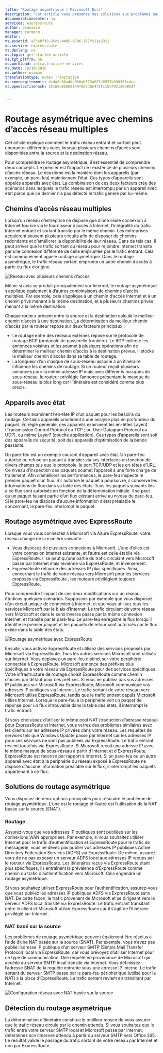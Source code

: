 ```yaml
---
title: "Routage asymétrique | Microsoft Docs"
description: "Cet article vous présente des solutions aux problèmes auxquels les clients peuvent être confrontés du fait d’un routage asymétrique dans un réseau lorsqu’il existe plusieurs connexions vers une même destination."
documentationcenter: na
services: expressroute
author: osamazia
manager: carmonm
editor: 
ms.assetid: a754bff9-95c9-44b5-9796-377fc21e8322
ms.service: expressroute
ms.devlang: na
ms.topic: get-started-article
ms.tgt_pltfrm: na
ms.workload: infrastructure-services
ms.date: 10/10/2016
ms.author: osamam
translationtype: Human Translation
ms.sourcegitcommit: dcda8b30adde930ab373a087d6955b900365c4cc
ms.openlocfilehash: 10166e6b8b9144f0a5dde4f2fc10b492120e85d7


---
```

# <a name="asymmetric-routing-with-multiple-network-paths"></a>Routage asymétrique avec chemins d’accès réseau multiples
Cet article explique comment le trafic réseau entrant et sortant peut emprunter différentes voies lorsque plusieurs chemins d’accès sont disponibles entre la source et la destination réseau.

Pour comprendre le routage asymétrique, il est essentiel de comprendre deux concepts. Le premier est l’impact de l’existence de plusieurs chemins d’accès réseau. Le deuxième est la manière dont les appareils (par exemple, un pare-feu) maintiennent l’état. Ces types d’appareils sont appelés appareils avec état. La combinaison de ces deux facteurs crée des scénarios dans lesquels le trafic réseau est interrompu par un appareil avec état parce que ce dernier n’a pas détecté le trafic généré par lui-même.

## <a name="multiple-network-paths"></a>Chemins d’accès réseau multiples
Lorsqu’un réseau d’entreprise ne dispose que d’une seule connexion à Internet fournie via le fournisseur d’accès à Internet, l’intégralité du trafic Internet entrant et sortant transite par le même chemin. Les entreprises acquièrent souvent plusieurs circuits afin de disposer de chemins redondants et d’améliorer la disponibilité de leur réseau. Dans de tels cas, il peut arriver que le trafic sortant du réseau pour rejoindre Internet transite par une connexion différente de celle empruntée par le trafic entrant. Cela est communément appelé routage asymétrique. Dans le routage asymétrique, le trafic réseau sortant emprunte un autre chemin d’accès à partir du flux d’origine.

![Réseau avec plusieurs chemins d’accès](./media/expressroute-asymmetric-routing/AsymmetricRouting3.png)

Même si cela se produit principalement sur Internet, le routage asymétrique s’applique également à d’autres combinaisons de chemins d’accès multiples. Par exemple, cela s’applique à un chemin d’accès Internet et à un chemin privé menant à la même destination, et à plusieurs chemins privés menant à la même destination.

Chaque routeur présent entre la source et la destination calcule le meilleur chemin d’accès à une destination. La détermination du meilleur chemin d’accès par le routeur repose sur deux facteurs principaux :

* Le routage entre des réseaux externes repose sur le protocole de routage BGP (protocole de passerelle frontière). Le BGP collecte les annonces voisines et les soumet à plusieurs opérations afin de déterminer le meilleur chemin d’accès à la destination prévue. Il stocke le meilleur chemin d’accès dans sa table de routage.
* La longueur d’un masque de sous-réseau associé à un itinéraire influence les chemins de routage. Si un routeur reçoit plusieurs annonces pour la même adresse IP mais avec différents masques de sous-réseau, le routeur privilégie l’annonce présentant le masque de sous-réseau le plus long car l’itinéraire est considéré comme plus précis.

## <a name="stateful-devices"></a>Appareils avec état
Les routeurs examinent l’en-tête IP d’un paquet pour les besoins du routage. Certains appareils procèdent à une analyse plus en profondeur du paquet. En règle générale, ces appareils examinent les en-têtes Layer4 (Transmission Control Protocol ou TCP ; ou User Datagram Protocol ou UDP), ou même Layer7 (couche application). Ces types d’appareils sont soit des appareils de sécurité, soit des appareils d’optimisation de la bande passante. 

Un pare-feu est un exemple courant d’appareil avec état. Un pare-feu autorise ou refuse un paquet à transiter via ses interfaces en fonction de divers champs tels que le protocole, le port TCP/UDP et les en-têtes d’URL. Ce niveau d’inspection des paquets soumet l’appareil à une forte charge de traitement. Afin d’améliorer les performances, le pare-feu inspecte le premier paquet d’un flux. S’il autorise le paquet à poursuivre, il conserve les informations de flux dans sa table des états. Tous les paquets suivants liés à ce flux sont autorisés en fonction de la détermination initiale. Il se peut qu’un paquet faisant partie d’un flux existant arrive au niveau du pare-feu. Si le pare-feu ne dispose d’aucune information d’état préalable le concernant, le pare-feu interrompt le paquet.

## <a name="asymmetric-routing-with-expressroute"></a>Routage asymétrique avec ExpressRoute
Lorsque vous vous connectez à Microsoft via Azure ExpressRoute, votre réseau change de la manière suivante :

* Vous disposez de plusieurs connexions à Microsoft. L’une d’elles est votre connexion Internet existante, et l’autre est celle établie via ExpressRoute. Il se peut qu’une partie du trafic circulant vers Microsoft passe par Internet mais revienne via ExpressRoute, et inversement.
* ExpressRoute retourne des adresses IP plus spécifiques. Ainsi, concernant le trafic de votre réseau vers Microsoft pour les services proposés via ExpressRoute , les routeurs privilégient toujours ExpressRoute.

Pour comprendre l’impact de ces deux modifications sur un réseau, étudions quelques scénarios. Supposons par exemple que vous disposez d’un circuit unique de connexion à Internet, et que vous utilisez tous les services Microsoft par le biais d’Internet. Le trafic circulant de votre réseau vers Microsoft et dans le sens inverse passe par la même connexion Internet, et transite par le pare-feu. Le pare-feu enregistre le flux lorsqu’il identifie le premier paquet et les paquets de retour sont autorisés car le flux existe dans la table des états.

![Routage asymétrique avec ExpressRoute](./media/expressroute-asymmetric-routing/AsymmetricRouting1.png)

Ensuite, vous activez ExpressRoute et utilisez des services proposés par Microsoft via ExpressRoute. Tous les autres services Microsoft sont utilisés sur Internet. Vous déployez un pare-feu distinct sur votre périphérie connectée à ExpressRoute. Microsoft annonce des préfixes plus spécifiques à votre réseau via ExpressRoute pour des services spécifiques. Votre infrastructure de routage choisit ExpressRoute comme chemin d’accès par défaut pour ces préfixes. Si vous ne publiez pas vos adresses IP publiques sur Microsoft via ExpressRoute, Microsoft communique vos adresses IP publiques via Internet. Le trafic sortant de votre réseau vers Microsoft utilise ExpressRoute, tandis que le trafic entrant depuis Microsoft utilise Internet. Lorsque le pare-feu à la périphérie voit un paquet de réponse pour un flux introuvable dans la table des états, il interrompt le trafic entrant.

Si vous choisissez d’utiliser le même pool NAT (traduction d’adresse réseau) pour ExpressRoute et Internet, vous verrez des problèmes similaires avec les clients sur les adresses IP privées dans votre réseau. Les requêtes de services tels que Windows Update passe par Internet car les adresses IP pour ces services ne sont pas publiées via ExpressRoute. Le trafic entrant revient toutefois via ExpressRoute. Si Microsoft reçoit une adresse IP avec le même masque de sous-réseau à partir d’Internet et d’ExpressRoute, ExpressRoute est favorisé par rapport à Internet. Si un pare-feu ou un autre appareil avec état à la périphérie du réseau exposé à ExpressRoute ne dispose d’aucune information préalable sur le flux, il interrompt les paquets appartenant à ce flux.

## <a name="asymmetric-routing-solutions"></a>Solutions de routage asymétrique
Vous disposez de deux options principales pour résoudre le problème de routage asymétrique. L’une est le routage et l’autre est l’utilisation de la NAT basée sur la source (SNAT).

### <a name="routing"></a>Routage
Assurez-vous que vos adresses IP publiques sont publiées sur les connexions WAN appropriées. Par exemple, si vous souhaitez utiliser Internet pour le trafic d’authentification et ExpressRoute pour le trafic de messagerie, vous ne devez pas publier vos adresses IP publiques Active Directory Federation Services (ADFS) via ExpressRoute. De même, assurez-vous de ne pas exposer un serveur ADFS local aux adresses IP reçues par le routeur via ExpressRoute. Les itinéraires reçus via ExpressRoute étant plus spécifiques, ils entraînent la prévalence d’ExpressRoute comme chemin du trafic d’authentification vers Microsoft. Cela engendre un routage asymétrique.

Si vous souhaitez utiliser ExpressRoute pour l’authentification, assurez-vous que vous publiez les adresses IP publiques ADFS via ExpressRoute sans NAT. De cette façon, le trafic provenant de Microsoft et se dirigeant vers le serveur ADFS local transite via ExpressRoute. Le trafic entrant transitant entre le client et Microsoft utilise ExpressRoute car il s’agit de l’itinéraire privilégié sur Internet.

### <a name="source-based-nat"></a>NAT basé sur la source
Les problèmes de routage asymétrique peuvent également être résolus à l’aide d’une NAT basée sur la source (SNAT). Par exemple, vous n’avez pas publié l’adresse IP publique d’un serveur SMTP (Simple Mail Transfer Protocol) local via ExpressRoute, car vous prévoyez d’utiliser Internet pour ce type de communication. Une requête en provenance de Microsoft qui accède au serveur SMTP local transite via Internet. Vous définissez l’adresse SNAT de la requête entrante sous une adresse IP interne. Le trafic sortant du serveur SMTP passe par le pare-feu périphérique (utilisé pour la NAT) à la place d’ExpressRoute. Le trafic sortant revient en transitant par Internet.

![Configuration réseau avec NAT basée sur la source](./media/expressroute-asymmetric-routing/AsymmetricRouting2.png)

## <a name="asymmetric-routing-detection"></a>Détection du routage asymétrique
La détermination d’itinéraire constitue le meilleur moyen de vous assurer que le trafic réseau circule par le chemin attendu. Si vous souhaitez que le trafic entre votre serveur SMTP local et Microsoft passe par Internet, déterminez son itinéraire attendu à partir du serveur SMTP vers Office 365. Le résultat valide le passage du trafic sortant de votre réseau par Internet et non par ExpressRoute.




<!--HONumber=Dec16_HO2-->


